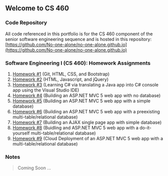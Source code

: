 ## Welcome to CS 460

### Code Repository
All code referenced in this portfolio is for the CS 460 component of
the senior software engineering sequence and is hosted in this repository:
[https://github.com/No-one-alone/no-one-alone.github.io](https://github.com/No-one-alone/no-one-alone.github.io)

### Software Engineering I (CS 460): Homework Assignments
1. [Homework #1](Homework_1/blog.md) (Git, HTML, CSS, and Bootstrap)
2. [Homework #2](Homework_2/blog.md) (HTML, Javascript, and jQuery)
3. [Homework #3](Homework_3/ConsoleApp1/ConsoleApp1/blog.md) (Learning C# via translating a Java app into C# console app using the Visual Studio IDE)
4. [Homework #4](Homework_4/blog.md) (Building an ASP.NET MVC 5 web app with no database)
5. [Homework #5](Homework_5/blog.md) (Building an ASP.NET MVC 5 web app with a simple database)
6. [Homework #6](Homework_6/Blog.md) (Building an ASP.NET MVC 5 web app with a preexisting multi-table/relational database)
7. [Homework #7](Homework_7/blog.md) (Building an AJAX single page app with simple database)
8. [Homework #8](Homework_8_V2/blog.md) (Buidling and ASP.NET MVC 5 web app with a do-it-yourself multi-table/relational database)
9. [Homework #9](Homework_9/blog.md) (Cloud Deployment of an ASP.NET MVC 5 web app with a multi-table/relational database)


### Notes
>Coming Soon ...


